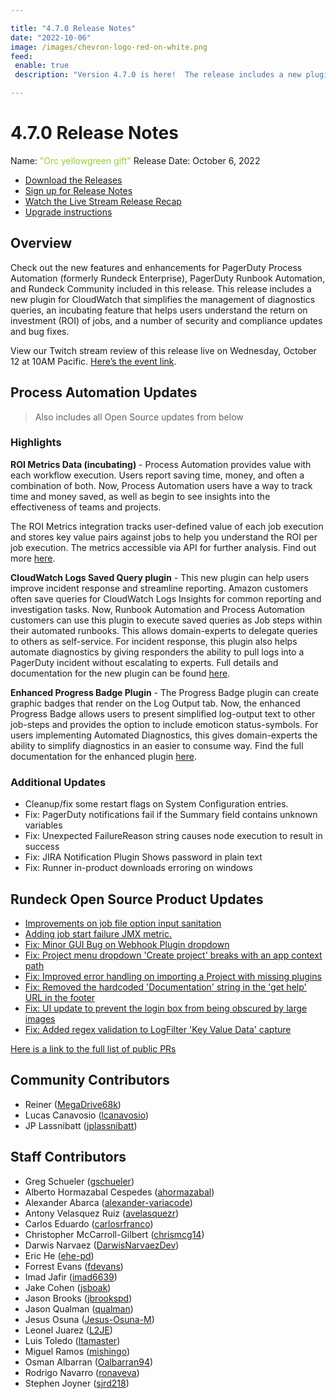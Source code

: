 ```yaml
---

title: "4.7.0 Release Notes"
date: "2022-10-06"
image: /images/chevron-logo-red-on-white.png
feed:
 enable: true
 description: "Version 4.7.0 is here!  The release includes a new plugin for CloudWatch that simplifies the management of diagnostics queries, an incubating feature that helps users understand the ROI of jobs, and a number of security and compliance updates and bug fixes."

---
```


# 4.7.0 Release Notes

Name: <span style="color: yellowgreen"><span class="glyphicon glyphicon-gift"></span> "Orc yellowgreen gift"</span>
Release Date: October 6, 2022

- [Download the Releases](https://download.rundeck.com/)
- [Sign up for Release Notes](https://www.rundeck.com/release-notes-signup)
- [Watch the Live Stream Release Recap](https://youtu.be/jTqfAmExg_Y)
- [Upgrade instructions](/upgrading/)

## Overview

Check out the new features and enhancements for PagerDuty Process Automation (formerly Rundeck Enterprise), PagerDuty Runbook Automation, and Rundeck Community included in this release. This release includes a new plugin for CloudWatch that simplifies the management of diagnostics queries, an incubating feature that helps users understand the return on investment (ROI) of jobs, and a number of security and compliance updates and bug fixes.

View our Twitch stream review of this release live on Wednesday, October 12 at 10AM Pacific. [Here’s the event link](https://www.twitch.tv/pagerduty/schedule?seriesID=792f972e-f876-4135-b6c2-6ea30a5c0330).

## Process Automation Updates

> Also includes all Open Source updates from below

### Highlights

**ROI Metrics Data (incubating)** - Process Automation provides value with each workflow execution. Users report saving time, money, and often a combination of both. Now, Process Automation users have a way to track time and money saved, as well as begin to see insights into the effectiveness of teams and projects.

The ROI Metrics integration tracks user-defined value of each job execution and stores key value pairs against jobs to help you understand the ROI per job execution. The metrics accessible via API for further analysis. Find out more [here](/manual/execution-lifecycle/roi-metrics.md).

**CloudWatch Logs Saved Query plugin** - This new plugin can help users improve incident response and streamline reporting. Amazon customers often save queries for CloudWatch Logs Insights for common reporting and investigation tasks. Now, Runbook Automation and Process Automation customers can use this plugin to execute saved queries as Job steps within their automated runbooks. This allows domain-experts to delegate queries to others as self-service. For incident response, this plugin also helps automate diagnostics by giving responders the ability to pull logs into a PagerDuty incident without escalating to experts. Full details and documentation for the new plugin can be found [here](/manual/workflow-steps/aws-cloudwatch.md).

**Enhanced Progress Badge Plugin** - The Progress Badge plugin can create graphic badges that render on the Log Output tab. Now, the enhanced Progress Badge allows users to present simplified log-output text to other job-steps and provides the option to include emoticon status-symbols. For users implementing Automated Diagnostics, this gives domain-experts the ability to simplify diagnostics in an easier to consume way. Find the full documentation for the enhanced plugin [here](/manual/log-filters/progress-badge.md).

### Additional Updates

* Cleanup/fix some restart flags on System Configuration entries.
* Fix: PagerDuty notifications fail if the Summary field contains unknown variables
* Fix: Unexpected FailureReason string causes node execution to result in success
* Fix: JIRA Notification Plugin Shows password in plain text
* Fix: Runner in-product downloads erroring on windows

## Rundeck Open Source Product Updates

* [Improvements on job file option input sanitation](https://github.com/rundeck/rundeck/pull/7911)
* [Adding job start failure JMX metric.](https://github.com/rundeck/rundeck/pull/7909)
* [Fix: Minor GUI Bug on Webhook Plugin dropdown](https://github.com/rundeck/rundeck/pull/7899)
* [Fix: Project menu dropdown &#39;Create project&#39; breaks with an app context path](https://github.com/rundeck/rundeck/pull/7890)
* [Fix: Improved error handling on importing a Project with missing plugins](https://github.com/rundeck/rundeck/pull/7887)
* [Fix: Removed the hardcoded &#39;Documentation&#39; string in the &#39;get help&#39; URL in the footer ](https://github.com/rundeck/rundeck/pull/7880)
* [Fix: UI update to prevent the login box from being obscured by large images](https://github.com/rundeck/rundeck/pull/7878)
* [Fix: Added regex validation to LogFilter &#39;Key Value Data&#39; capture](https://github.com/rundeck/rundeck/pull/7873)

[Here is a link to the full list of public PRs](https://github.com/rundeck/rundeck/pulls?q=is%3Apr+milestone%3A4.7.0+is%3Aclosed)

## Community Contributors

* Reiner ([MegaDrive68k](https://github.com/MegaDrive68k))
* Lucas Canavosio ([lcanavosio](https://github.com/lcanavosio))
* JP Lassnibatt ([jplassnibatt](https://github.com/jplassnibatt))

## Staff Contributors

* Greg Schueler ([gschueler](https://github.com/gschueler))
* Alberto Hormazabal Cespedes ([ahormazabal](https://github.com/ahormazabal))
* Alexander Abarca ([alexander-variacode](https://github.com/alexander-variacode))
* Antony Velasquez Ruiz ([avelasquezr](https://github.com/avelasquezr))
* Carlos Eduardo ([carlosrfranco](https://github.com/carlosrfranco))
* Christopher McCarroll-Gilbert ([chrismcg14](https://github.com/chrismcg14))
* Darwis Narvaez ([DarwisNarvaezDev](https://github.com/DarwisNarvaezDev))
* Eric He ([ehe-pd](https://github.com/ehe-pd))
* Forrest Evans ([fdevans](https://github.com/fdevans))
* Imad Jafir ([imad6639](https://github.com/imad6639))
* Jake Cohen ([jsboak](https://github.com/jsboak))
* Jason Brooks ([jbrookspd](https://github.com/jbrookspd))
* Jason Qualman ([qualman](https://github.com/qualman))
* Jesus Osuna ([Jesus-Osuna-M](https://github.com/Jesus-Osuna-M))
* Leonel Juarez ([L2JE](https://github.com/L2JE))
* Luis Toledo ([ltamaster](https://github.com/ltamaster))
* Miguel Ramos ([mishingo](https://github.com/mishingo))
* Osman Albarran ([Oalbarran94](https://github.com/Oalbarran94))
* Rodrigo Navarro ([ronaveva](https://github.com/ronaveva))
* Stephen Joyner ([sjrd218](https://github.com/sjrd218))
